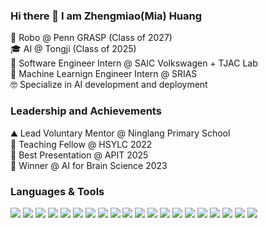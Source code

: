 ### Hi there 👋 I am Zhengmiao(Mia) Huang
📍 Robo @ Penn GRASP (Class of 2027)<br/>
🎓 AI @ Tongji (Class of 2025)<br/>
🌱 Software Engineer Intern @ SAIC Volkswagen + TJAC Lab<br/>
🤖 Machine Learnign Engineer Intern @ SRIAS <br/>
🤓 Specialize in AI development and deployment<br/>

### Leadership and Achievements
⛰️ Lead Voluntary Mentor @ Ninglang Primary School <br/>
🤩 Teaching Fellow @ HSYLC 2022 <br/>
🎤 Best Presentation @ APIT 2025 <br/>
🧠 Winner @ AI for Brain Science 2023 <br/>

### Languages & Tools
<span>
  <!--🗣️ Languages-->
  <img src="https://img.shields.io/badge/-Python-3776AB?style=flat&logo=python&logoColor=white"/>
  <img src="https://img.shields.io/badge/-C/C++-00599C?style=flat&logo=cplusplus&logoColor=white"/>
  <img src="https://img.shields.io/badge/-Java-007396?style=flat&logo=java&logoColor=white"/>
  <img src="https://img.shields.io/badge/-TypeScript-3178C6?style=flat&logo=typescript&logoColor=white"/>
  <img src="https://img.shields.io/badge/-JavaScript-F7DF1E?style=flat&logo=javascript&logoColor=black"/>

  <!--⚡ AI & Data-->
  <img src="https://img.shields.io/badge/-PyTorch-EE4C2C?style=flat&logo=pytorch&logoColor=white"/>
  <img src="https://img.shields.io/badge/-TensorFlow-FF6F00?style=flat&logo=tensorflow&logoColor=white"/>
  <img src="https://img.shields.io/badge/-scikit--learn-F7931E?style=flat&logo=scikit-learn&logoColor=white"/>
  <img src="https://img.shields.io/badge/-Pandas-150458?style=flat&logo=pandas&logoColor=white"/>
  <img src="https://img.shields.io/badge/-NumPy-013243?style=flat&logo=numpy&logoColor=white"/>

  <!--📊 Databases-->
  <img src="https://img.shields.io/badge/-MySQL-4479A1?style=flat&logo=mysql&logoColor=white"/>
  <img src="https://img.shields.io/badge/-PostgreSQL-4169E1?style=flat&logo=postgresql&logoColor=white"/>
  <img src="https://img.shields.io/badge/-MongoDB-47A248?style=flat&logo=mongodb&logoColor=white"/>

  <!--☁️ DevOps & Tools-->
  <img src="https://img.shields.io/badge/-Git-F05032?style=flat&logo=git&logoColor=white"/>
  <img src="https://img.shields.io/badge/-Linux-FCC624?style=flat&logo=linux&logoColor=black"/>
  <img src="https://img.shields.io/badge/-Docker-2496ED?style=flat&logo=docker&logoColor=white"/>
  <img src="https://img.shields.io/badge/-AWS-232F3E?style=flat&logo=amazonaws&logoColor=white"/>
  <img src="https://img.shields.io/badge/-Shell_Scripting-4EAA25?style=flat&logo=gnu-bash&logoColor=white"/>
  <img src="https://img.shields.io/badge/-REST_API-02569B?style=flat&logo=fastapi&logoColor=white"/>
  <img src="https://img.shields.io/badge/-Testing-6DB33F?style=flat&logo=jest&logoColor=white"/>
</span>
